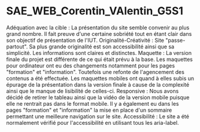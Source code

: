 # SAE_WEB_Corentin_VAlentin_G5S1

Adéquation avec la cible :
La présentation du site semble convenir au plus grand nombre.
Il fait preuve d'une certaine sobriété tout en étant clair dans son objectif de présentation de l'IUT.
Originalité-Créativité :
Site "passe-partout".
Sa plus grande originalité est son accessibilité ainsi que sa simplicité.
Les informations sont claires et distinctes.
Maquette :
La version finale du projet est différente de ce qui était prévu à la base.
Les maquettes pour ordinateur ont eu des changements notamment pour les pages "formation" et "information".
Toutefois une refonte de l'agencement des contenus a été effectuée.
Les maquettes mobiles ont quand à elles subis un épurage de la présentation dans la version finale à cause de la complexité ainsi que le manque de lisibilité de celles-ci.
Responsive :
Nous avons décidé de retirer le tableau ainsi que la vidéo de la version mobile puisque elle ne rentrait pas dans le format mobile.
Il y a également eu dans les pages "formation" et "information" la mise en place d'un sommaire permettant une meilleure navigation sur le site.
Accessibilité :
Le site a été normalement vérifié pour l'accessibilité en utilisant tous les aria-label.